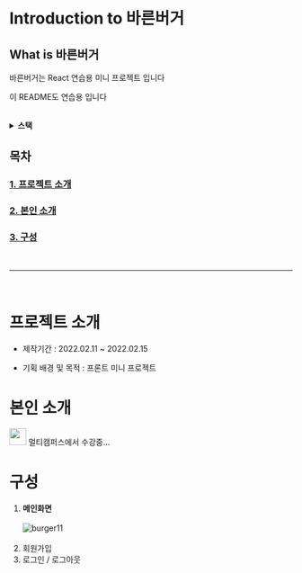 # Introduction to 바른버거

## What is 바른버거
 
바른버거는 React 연습용 미니 프로젝트 입니다

이 README도 연습용 입니다

<br>
<details><summary> <b> 스택 </b> </summary><br>
<img src="https://img.shields.io/badge/react-61DAFB?style=for-the-badge&logo=react&logoColor=black">&nbsp
<img src="https://img.shields.io/badge/javascript-F7DF1E?style=for-the-badge&logo=javascript&logoColor=black">&nbsp
<img src="https://img.shields.io/badge/css-1572B6?style=for-the-badge&logo=css3&logoColor=white">&nbsp
<img src="https://img.shields.io/badge/Spring-6DB33F?style=for-the-badge&logo=Spring&logoColor=white">
</details>


## 목차
### [1. 프로젝트 소개](#프로젝트-소개)
### [2. 본인 소개](#본인-소개)
### [3. 구성](#구성)


<br>

***

<br>

# 프로젝트 소개
- 제작기간 : 2022.02.11 ~ 2022.02.15 

- 기획 배경 및 목적 
: 프론트 미니 프로젝트

# 본인 소개

[<img width="30" src="https://user-images.githubusercontent.com/74857433/114282246-b567cb80-9a7d-11eb-9bfe-8982f04e1cfc.png" />](https://github.com/jayPark14) 멀티캠퍼스에서 수강중...




# 구성
1. **메인화면**
<br><br>
![burger11](https://user-images.githubusercontent.com/100342241/159516051-bb32ad56-03bd-4331-ac92-695768e7be28.gif)
<br><br>
2. 회원가입
3. 로그인 / 로그아웃 
